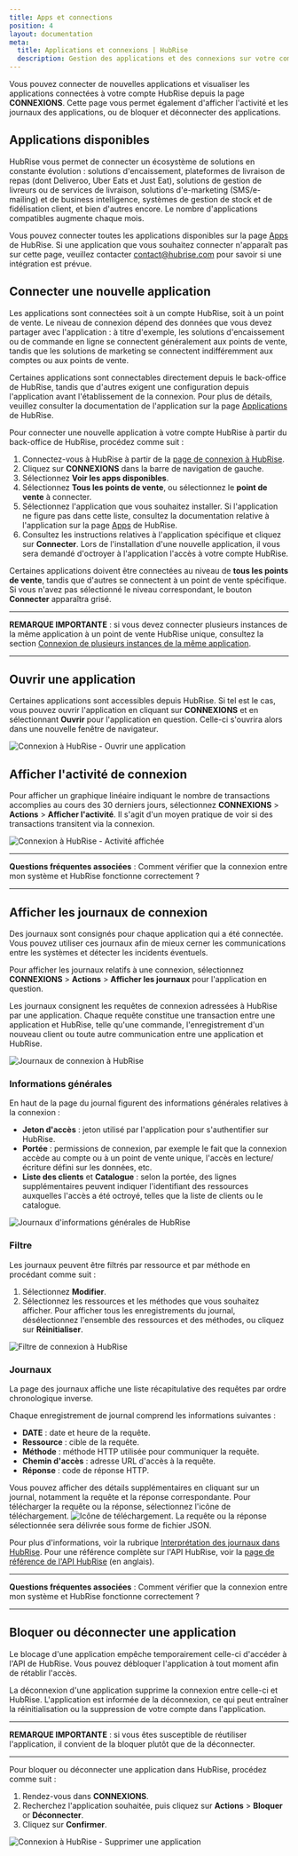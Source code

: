 ```yaml
---
title: Apps et connections
position: 4
layout: documentation
meta:
  title: Applications et connexions | HubRise
  description: Gestion des applications et des connexions sur votre compte et vos points de vente sur HubRise. Connecter, ouvrir, bloquer ou déconnecter des applications.
---
```


Vous pouvez connecter de nouvelles applications et visualiser les applications connectées à votre compte HubRise depuis la page **CONNEXIONS**. Cette page vous permet également d'afficher l'activité et les journaux des applications, ou de bloquer et déconnecter des applications.

## Applications disponibles

HubRise vous permet de connecter un écosystème de solutions en constante évolution : solutions d'encaissement, plateformes de livraison de repas (dont Deliveroo, Uber Eats et Just Eat), solutions de gestion de livreurs ou de services de livraison, solutions d'e-marketing (SMS/e-mailing) et de business intelligence, systèmes de gestion de stock et de fidélisation client, et bien d'autres encore. Le nombre d'applications compatibles augmente chaque mois.

Vous pouvez connecter toutes les applications disponibles sur la page [Apps](/apps) de HubRise. Si une application que vous souhaitez connecter n'apparaît pas sur cette page, veuillez contacter [contact@hubrise.com](mailto:contact@hubrise.com) pour savoir si une intégration est prévue.

## Connecter une nouvelle application

Les applications sont connectées soit à un compte HubRise, soit à un point de vente. Le niveau de connexion dépend des données que vous devez partager avec l'application : à titre d'exemple, les solutions d'encaissement ou de commande en ligne se connectent généralement aux points de vente, tandis que les solutions de marketing se connectent indifféremment aux comptes ou aux points de vente.

Certaines applications sont connectables directement depuis le back-office de HubRise, tandis que d'autres exigent une configuration depuis l'application avant l'établissement de la connexion. Pour plus de détails, veuillez consulter la documentation de l'application sur la page [Applications](/apps) de HubRise.

Pour connecter une nouvelle application à votre compte HubRise à partir du back-office de HubRise, procédez comme suit :

1. Connectez-vous à HubRise à partir de la [page de connexion à HubRise](https://manager.hubrise.com/login?locale=fr-FR).
1. Cliquez sur **CONNEXIONS** dans la barre de navigation de gauche.
1. Sélectionnez **Voir les apps disponibles**.
1. Sélectionnez **Tous les points de vente**, ou sélectionnez le **point de vente** à connecter.
1. Sélectionnez l'application que vous souhaitez installer. Si l'application ne figure pas dans cette liste, consultez la documentation relative à l'application sur la page [Apps](/apps) de HubRise.
1. Consultez les instructions relatives à l'application spécifique et cliquez sur **Connecter**. Lors de l'installation d'une nouvelle application, il vous sera demandé d'octroyer à l'application l'accès à votre compte HubRise.

Certaines applications doivent être connectées au niveau de **tous les points de vente**, tandis que d'autres se connectent à un point de vente spécifique. Si vous n'avez pas sélectionné le niveau correspondant, le bouton **Connecter** apparaîtra grisé.

---

**REMARQUE IMPORTANTE** : si vous devez connecter plusieurs instances de la même application à un point de vente HubRise unique, consultez la section [Connexion de plusieurs instances de la même application](/docs/faqs/connecter-plusieurs-instances-de-la-meme-application/).

---

## Ouvrir une application

Certaines applications sont accessibles depuis HubRise. Si tel est le cas, vous pouvez ouvrir l'application en cliquant sur **CONNEXIONS** et en sélectionnant **Ouvrir** pour l'application en question. Celle-ci s'ouvrira alors dans une nouvelle fenêtre de navigateur.

![Connexion à HubRise - Ouvrir une application](../images/011-fr-2x-connections-open-app.png)

## Afficher l'activité de connexion

Pour afficher un graphique linéaire indiquant le nombre de transactions accomplies au cours des 30 derniers jours, sélectionnez **CONNEXIONS** > **Actions** > **Afficher l'activité**. Il s'agit d'un moyen pratique de voir si des transactions transitent via la connexion.

![Connexion à HubRise - Activité affichée](../images/080-fr-connection-activity.png)

---

**Questions fréquentes associées** : <Link to="/docs/faqs/verifier-connexion-entre-mon-systeme-et-hubrise/">Comment vérifier que la connexion entre mon système et HubRise fonctionne correctement ?</Link>

---

## Afficher les journaux de connexion

Des journaux sont consignés pour chaque application qui a été connectée. Vous pouvez utiliser ces journaux afin de mieux cerner les communications entre les systèmes et détecter les incidents éventuels.

Pour afficher les journaux relatifs à une connexion, sélectionnez **CONNEXIONS** > **Actions** > **Afficher les journaux** pour l'application en question.

Les journaux consignent les requêtes de connexion adressées à HubRise par une application. Chaque requête constitue une transaction entre une application et HubRise, telle qu'une commande, l'enregistrement d'un nouveau client ou toute autre communication entre une application et HubRise.

![Journaux de connexion à HubRise](../images/050-fr-2x-connection-logs.png)

### Informations générales

En haut de la page du journal figurent des informations générales relatives à la connexion :

- **Jeton d'accès** : jeton utilisé par l'application pour s'authentifier sur HubRise.
- **Portée** : permissions de connexion, par exemple le fait que la connexion accède au compte ou à un point de vente unique, l'accès en lecture/écriture défini sur les données, etc.
- **Liste des clients** et **Catalogue** : selon la portée, des lignes supplémentaires peuvent indiquer l'identifiant des ressources auxquelles l'accès a été octroyé, telles que la liste de clients ou le catalogue.

![Journaux d'informations générales de HubRise](../images/051-fr-2x-general-information-logs.png)

### Filtre

Les journaux peuvent être filtrés par ressource et par méthode en procédant comme suit :

1. Sélectionnez **Modifier**.
1. Sélectionnez les ressources et les méthodes que vous souhaitez afficher. Pour afficher tous les enregistrements du journal, désélectionnez l'ensemble des ressources et des méthodes, ou cliquez sur **Réinitialiser**.

![Filtre de connexion à HubRise](../images/052-fr-2x-filter-logs.png)

### Journaux

La page des journaux affiche une liste récapitulative des requêtes par ordre chronologique inverse.

Chaque enregistrement de journal comprend les informations suivantes :

- **DATE** : date et heure de la requête.
- **Ressource** : cible de la requête.
- **Méthode** : méthode HTTP utilisée pour communiquer la requête.
- **Chemin d'accès** : adresse URL d'accès à la requête.
- **Réponse** : code de réponse HTTP.

Vous pouvez afficher des détails supplémentaires en cliquant sur un journal, notamment la requête et la réponse correspondante. Pour télécharger la requête ou la réponse, sélectionnez l'icône de téléchargement. <InlineImage width="15" height="14">![Icône de téléchargement](../images/058-download.png)</InlineImage>. La requête ou la réponse sélectionnée sera délivrée sous forme de fichier JSON.

Pour plus d'informations, voir la rubrique [Interprétation des journaux dans HubRise](/docs/hubrise-logs). Pour une référence complète sur l'API HubRise, voir la [page de référence de l'API HubRise](/developers/api/general-concepts) (en anglais).

---

**Questions fréquentes associées** : <Link to="/docs/faqs/verifier-connexion-entre-mon-systeme-et-hubrise/">Comment vérifier que la connexion entre mon système et HubRise fonctionne correctement ?</Link>

---

## Bloquer ou déconnecter une application

Le blocage d'une application empêche temporairement celle-ci d'accéder à l'API de HubRise. Vous pouvez débloquer l'application à tout moment afin de rétablir l'accès.

La déconnexion d'une application supprime la connexion entre celle-ci et HubRise. L'application est informée de la déconnexion, ce qui peut entraîner la réinitialisation ou la suppression de votre compte dans l'application.

---

**REMARQUE IMPORTANTE** : si vous êtes susceptible de réutiliser l'application, il convient de la bloquer plutôt que de la déconnecter.

---

Pour bloquer ou déconnecter une application dans HubRise, procédez comme suit :

1. Rendez-vous dans **CONNEXIONS**.
2. Recherchez l'application souhaitée, puis cliquez sur **Actions** > **Bloquer** or **Déconnecter**.
3. Cliquez sur **Confirmer**.

![Connexion à HubRise - Supprimer une application](../images/014-fr-2x-connections-disconnect-app.png)
